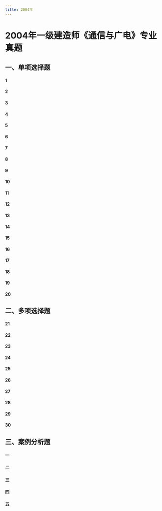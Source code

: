 ```yaml
---
title: 2004年
---
```


2004年一级建造师《通信与广电》专业真题
==============================================

## 一、单项选择题
####  1


####  2


####  3


####  4


####  5


####  6


####  7


####  8


####  9


####  10


####  11


####  12


####  13


####  14


####  15


####  16


####  17


####  18


####  19


####  20

## 二、多项选择题
####  21


####  22


####  23


####  24


####  25


####  26


####  27


####  28


####  29


####  30



## 三、案例分析题
####  一

####  二

####  三

####  四

####  五
